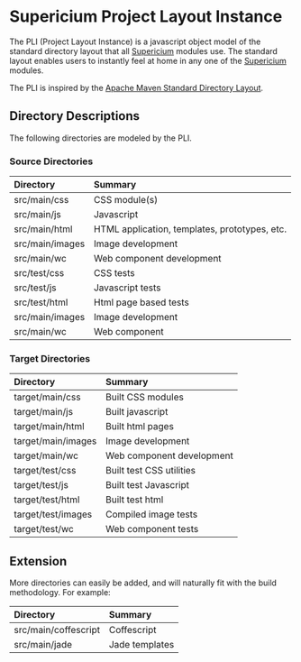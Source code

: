 # Supericium Project Layout Instance

The PLI (Project Layout Instance) is a javascript object model of the standard directory layout that all [Supericium](https://github.com/supericium/supericium/) modules use.  The standard layout enables users to instantly feel at home in any one of the [Supericium](https://github.com/supericium/supericium/) modules.

The PLI is inspired by the [Apache Maven Standard Directory Layout](https://maven.apache.org/guides/introduction/introduction-to-the-standard-directory-layout.html).

## Directory Descriptions

The following directories are modeled by the PLI.

### Source Directories

| Directory      | Summary                                                   |
|:---------------|:----------------------------------------------------------|
| src/main/css   | CSS module(s)                                             |
| src/main/js    | Javascript                                                |
| src/main/html  | HTML application, templates, prototypes, etc.             |
| src/main/images| Image development                                         |
| src/main/wc    | Web component development                                 |
| src/test/css   | CSS tests                                                 |
| src/test/js    | Javascript tests                                          |
| src/test/html  | Html page based tests                                     |
| src/main/images| Image development                                         |
| src/main/wc    | Web component                                             |

### Target Directories

| Directory         | Summary                       |
|:------------------|:------------------------------|
| target/main/css   | Built CSS modules             |
| target/main/js    | Built javascript              |
| target/main/html  | Built html pages              |
| target/main/images| Image development             |
| target/main/wc    | Web component development     |
| target/test/css   | Built test CSS utilities      |
| target/test/js    | Built test Javascript         |
| target/test/html  | Built test html               |
| target/test/images| Compiled image tests          |
| target/test/wc    | Web component tests           |

## Extension

More directories can easily be added, and will naturally fit with the build methodology.  For example:

| Directory            | Summary        |
|:---------------------|:---------------|
| src/main/coffescript | Coffescript    |
| src/main/jade        | Jade templates |
